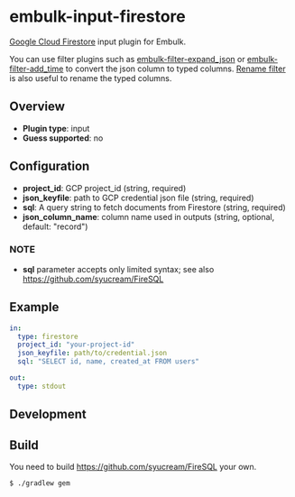 # embulk-input-firestore

[Google Cloud Firestore](https://firebase.google.com/docs/firestore) input plugin for Embulk. 

You can use filter plugins such as [embulk-filter-expand_json](https://github.com/civitaspo/embulk-filter-expand_json) or [embulk-filter-add_time](https://github.com/treasure-data/embulk-filter-add_time) to convert the json column to typed columns. [Rename filter](http://www.embulk.org/docs/built-in.html#rename-filter-plugin) is also useful to rename the typed columns.

## Overview

* **Plugin type**: input
* **Guess supported**: no

## Configuration

- **project_id**: GCP project_id (string, required)
- **json_keyfile**: path to GCP credential json file (string, required)
- **sql**: A query string to fetch documents from Firestore (string, required)
- **json_column_name**: column name used in outputs (string, optional, default: "record")

### NOTE

- **sql** parameter accepts only limited syntax; see also https://github.com/syucream/FireSQL

## Example

```yaml 
in:
  type: firestore
  project_id: "your-project-id"
  json_keyfile: path/to/credential.json
  sql: "SELECT id, name, created_at FROM users"

out:
  type: stdout
```

## Development

## Build

You need to build https://github.com/syucream/FireSQL your own.

```shell script
$ ./gradlew gem
```
